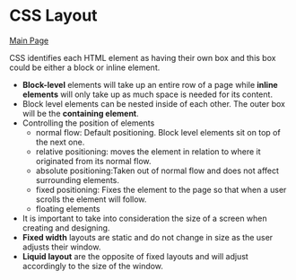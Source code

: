 # CSS Layout

[Main Page](https://jrdelmu.github.io/reading-notes/)

CSS identifies each HTML element as having their own box and this box could be either a block or inline element.

- **Block-level** elements will take up an entire row of a page while **inline elements** will only take up as much space is needed for its content.
- Block level elements can be nested inside of each other. The outer box will be the **containing element**.
- Controlling the position of elements
  - normal flow: Default positioning. Block level elements sit on top of the next one. 
  - relative positioning: moves the element in relation to where it originated from its normal flow.
  - absolute positioning:Taken out of normal flow and does not affect surrounding elements.
  - fixed positioning: Fixes the element to the page so that when a user scrolls the element will follow. 
  - floating elements
- It is important to take into consideration the size of a screen when creating and designing. 
- **Fixed width** layouts are static and do not change in size as the user adjusts their window.
- **Liquid layout** are the opposite of fixed layouts and will adjust accordingly to the size of the window.




